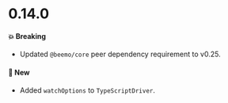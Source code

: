 # 0.14.0

#### 💥 Breaking

- Updated `@beemo/core` peer dependency requirement to v0.25.

#### 🚀 New

- Added `watchOptions` to `TypeScriptDriver`.
